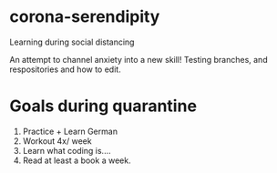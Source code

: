 # corona-serendipity
Learning during social distancing 

An attempt to channel anxiety into a new skill!
Testing branches, and respositories and how to edit. 


# Goals during quarantine
1. Practice + Learn German
2. Workout 4x/ week
3. Learn what coding is.... 
4. Read at least a book a week. 
